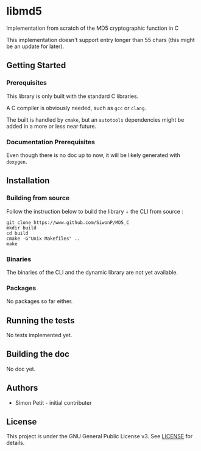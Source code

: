 # libmd5

Implementation from scratch of the MD5 cryptographic function in C

This implementation doesn't support entry longer than 55 chars (this might be an
update for later).

## Getting Started

### Prerequisites 

This library is only built with the standard C libraries.

A C compiler is obviously needed, such as `gcc` or `clang`.

The built is handled by `cmake`, but an `autotools` dependencies might be added
in a more or less near future.


### Documentation Prerequisites

Even though there is no doc up to now, it will be likely generated with
`doxygen`.

## Installation 

### Building from source

Follow the instruction below to build the library + the CLI from source : 

```
git clone https://www.github.com/SiwonP/MD5_C 
mkdir build
cd build
cmake -G"Unix Makefiles" ..
make
```

### Binaries

The binaries of the CLI and the dynamic library are not yet available.

### Packages

No packages so far either.

## Running the tests

No tests implemented yet.

## Building the doc

No doc yet.

## Authors

- Simon Petit - initial contributer

## License

This project is under the GNU General Public License v3. See
[LICENSE](https://www.github.com/SiwonP/libmd5/blob/master/LICENSE) for details.
